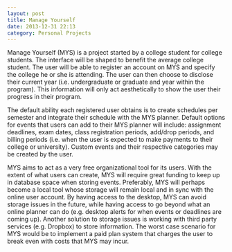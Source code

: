 ```yaml
---
layout: post
title: Manage Yourself
date: 2013-12-31 22:13
category: Personal Projects
---
```


Manage Yourself (MYS) is a project started by a college student for college students. The interface will be shaped to benefit the average college student. The user will be able to register an account on MYS and specify the college he or she is attending. The user can then choose to disclose their current year (i.e. undergraduate or graduate and year within the program). This information will only act aesthetically to show the user their progress in their program.

The default ability each registered user obtains is to create schedules per semester and integrate their schedule with the MYS planner. Default options for events that users can add to their MYS planner will include: assignment deadlines, exam dates, class registration periods, add/drop periods, and billing periods (i.e. when the user is expected to make payments to their college or university). Custom events and their respective categories may be created by the user.

MYS aims to act as a very free organizational tool for its users. With the extent of what users can create, MYS will require great funding to keep up in database space when storing events. Preferably, MYS will perhaps become a local tool whose storage will remain local and in sync with the online user account. By having access to the desktop, MYS can avoid storage issues in the future, while having access to go beyond what an online planner can do (e.g. desktop alerts for when events or deadlines are coming up). Another solution to storage issues is working with third party services (e.g. Dropbox) to store information. The worst case scenario for MYS would be to implement a paid plan system that charges the user to break even with costs that MYS may incur.
